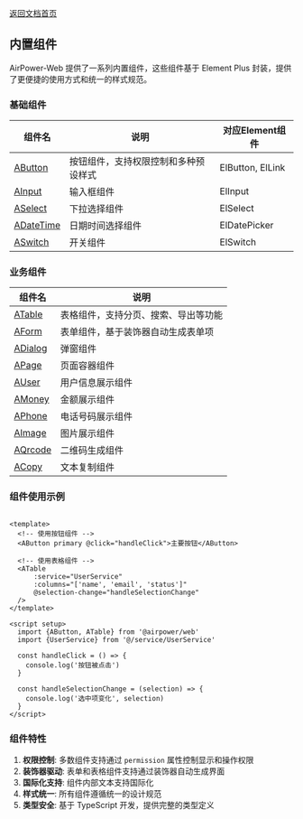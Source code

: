 [返回文档首页](./README.md)

## 内置组件

AirPower-Web 提供了一系列内置组件，这些组件基于 Element Plus 封装，提供了更便捷的使用方式和统一的样式规范。

### 基础组件

| 组件名                                                  | 说明                 | 对应Element组件      |
|------------------------------------------------------|--------------------|------------------|
| [AButton](../src/components/button/Button.vue)       | 按钮组件，支持权限控制和多种预设样式 | ElButton, ElLink |
| [AInput](../src/components/input/Input.vue)          | 输入框组件              | ElInput          |
| [ASelect](../src/components/select/Select.vue)       | 下拉选择组件             | ElSelect         |
| [ADateTime](../src/components/datetime/DateTime.vue) | 日期时间选择组件           | ElDatePicker     |
| [ASwitch](../src/components/input/Input.vue)         | 开关组件               | ElSwitch         |

### 业务组件

| 组件名                                            | 说明                 |
|------------------------------------------------|--------------------|
| [ATable](../src/components/table/Table.vue)    | 表格组件，支持分页、搜索、导出等功能 |
| [AForm](../src/components/form/FormField.vue)  | 表单组件，基于装饰器自动生成表单项  |
| [ADialog](../src/components/dialog/Dialog.vue) | 弹窗组件               |
| [APage](../src/components/page/Page.vue)       | 页面容器组件             |
| [AUser](../src/components/user/User.vue)       | 用户信息展示组件           |
| [AMoney](../src/components/money/Money.vue)    | 金额展示组件             |
| [APhone](../src/components/phone/Phone.vue)    | 电话号码展示组件           |
| [AImage](../src/components/image/Image.vue)    | 图片展示组件             |
| [AQrcode](../src/components/qrcode/Qrcode.vue) | 二维码生成组件            |
| [ACopy](../src/components/copy/Copy.vue)       | 文本复制组件             |

### 组件使用示例

```vue

<template>
  <!-- 使用按钮组件 -->
  <AButton primary @click="handleClick">主要按钮</AButton>

  <!-- 使用表格组件 -->
  <ATable
      :service="UserService"
      :columns="['name', 'email', 'status']"
      @selection-change="handleSelectionChange"
  />
</template>

<script setup>
  import {AButton, ATable} from '@airpower/web'
  import {UserService} from '@/service/UserService'

  const handleClick = () => {
    console.log('按钮被点击')
  }

  const handleSelectionChange = (selection) => {
    console.log('选中项变化', selection)
  }
</script>
```

### 组件特性

1. **权限控制**: 多数组件支持通过 `permission` 属性控制显示和操作权限
2. **装饰器驱动**: 表单和表格组件支持通过装饰器自动生成界面
3. **国际化支持**: 组件内部文本支持国际化
4. **样式统一**: 所有组件遵循统一的设计规范
5. **类型安全**: 基于 TypeScript 开发，提供完整的类型定义